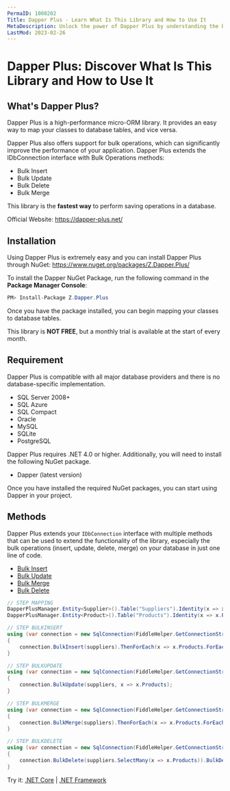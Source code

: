 ```yaml
---
PermaID: 1000202
Title: Dapper Plus - Learn What Is This Library and How to Use It
MetaDescription: Unlock the power of Dapper Plus by understanding the basics and more advanced topics of this third-party library. Learn what Dapper Plus is, how it works, and all the documentation you need to get started.
LastMod: 2023-02-26
---
```


# Dapper Plus: Discover What Is This Library and How to Use It

## What's Dapper Plus?

Dapper Plus is a high-performance micro-ORM library. It provides an easy way to map your classes to database tables, and vice versa. 

Dapper Plus also offers support for bulk operations, which can significantly improve the performance of your application. Dapper Plus extends the IDbConnection interface with Bulk Operations methods:

- Bulk Insert
- Bulk Update
- Bulk Delete
- Bulk Merge

This library is the **fastest way** to perform saving operations in a database.

Official Website: <a href="https://dapper-plus.net/" target="_blank">https://dapper-plus.net/</a>

## Installation

Using Dapper Plus is extremely easy and you can install Dapper Plus through NuGet: <a href="https://www.nuget.org/packages/Z.Dapper.Plus/" target="_blank">https://www.nuget.org/packages/Z.Dapper.Plus/</a> 

To install the Dapper NuGet Package, run the following command in the **Package Manager Console**:

```csharp
PM> Install-Package Z.Dapper.Plus
```

Once you have the package installed, you can begin mapping your classes to database tables. 

This library is **NOT FREE**, but a monthly trial is available at the start of every month.

## Requirement

Dapper Plus is compatible with all major database providers and there is no database-specific implementation.

- SQL Server 2008+
- SQL Azure
- SQL Compact
- Oracle
- MySQL
- SQLite
- PostgreSQL

Dapper Plus requires .NET 4.0 or higher. Additionally, you will need to install the following NuGet package.

- Dapper (latest version)

Once you have installed the required NuGet packages, you can start using Dapper in your project.

## Methods

Dapper Plus extends your `IDbConnection` interface with multiple methods that can be used to extend the functionality of the library, especially the bulk operations (insert, update, delete, merge) on your database in just one line of code. 

- [Bulk Insert](/bulk-insert)
- [Bulk Update](/bulk-update)
- [Bulk Merge](/bulk-merge)
- [Bulk Delete](/bulk-delete)

```csharp
// STEP MAPPING
DapperPlusManager.Entity<Supplier>().Table("Suppliers").Identity(x => x.SupplierID);
DapperPlusManager.Entity<Product>().Table("Products").Identity(x => x.ProductID);

// STEP BULKINSERT
using (var connection = new SqlConnection(FiddleHelper.GetConnectionStringSqlServerW3Schools()))
{
    connection.BulkInsert(suppliers).ThenForEach(x => x.Products.ForEach(y => y.SupplierID =  x.SupplierID)).ThenBulkInsert(x => x.Products);
}

// STEP BULKUPDATE
using (var connection = new SqlConnection(FiddleHelper.GetConnectionStringSqlServerW3Schools()))
{
    connection.BulkUpdate(suppliers, x => x.Products);
}

// STEP BULKMERGE
using (var connection = new SqlConnection(FiddleHelper.GetConnectionStringSqlServerW3Schools()))
{
    connection.BulkMerge(suppliers).ThenForEach(x => x.Products.ForEach(y => y.SupplierID =  x.SupplierID)).ThenBulkMerge(x => x.Products);
}

// STEP BULKDELETE
using (var connection = new SqlConnection(FiddleHelper.GetConnectionStringSqlServerW3Schools()))
{
    connection.BulkDelete(suppliers.SelectMany(x => x.Products)).BulkDelete(suppliers);
}
```
Try it: [.NET Core](https://dotnetfiddle.net/CPzM2X) | [.NET Framework](https://dotnetfiddle.net/dbMVfr)
